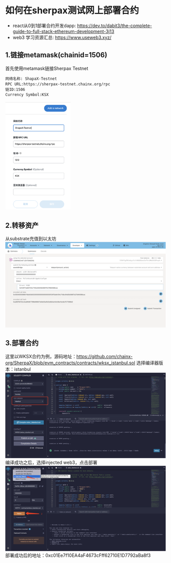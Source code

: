 # 如何在sherpax测试网上部署合约
- react从0到1部署合约开发dapp: https://dev.to/dabit3/the-complete-guide-to-full-stack-ethereum-development-3j13
- web3 学习资源汇总: https://www.useweb3.xyz/

## 1.链接metamask(chainid=1506)
首先使用metamask链接Sherpax Testnet
```txt
网络名称: ShapaX-Testnet
RPC URL:https://sherpax-testnet.chainx.org/rpc
链ID:1506
Currency Symbol:KSX
```
<img src="./images/image-20220105100735314.png" alt="image-20220105101440615" style="zoom: 33%;" />

## 2.转移资产
从substrate充值到以太坊
![image-20220105101012156](./images/image-20220105101012156.png)

## 3.部署合约
这里以WKSX合约为例，源码地址：https://github.com/chainx-org/SherpaX/blob/evm_contracts/contracts/wksx_istanbul.sol
选择编译器版本：istanbul
![image-20220105102659206](./images/image-20220105102659206.png)
编译成功之后，选择injected web3，点击部署
![image-20220105101440615](./images/image-20220105101440615.png)
部署成功后的地址：0xc01Ee7f10EA4aF4673cFff62710E1D7792aBa8f3
